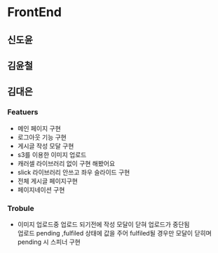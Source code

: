 # FrontEnd

## 신도윤

## 김윤철

## 김대은
### Featuers
- 메인 페이지 구현  
- 로그아웃 기능 구현  
- 게시글 작성 모달 구현  
- s3를 이용한 이미지 업로드  
- 캐러셀 라이브러리 없이 구현 해봤어요  
- slick 라이브러리 안쓰고 좌우 슬라이드 구현  
- 전체 게시글 페이지구현  
- 페이지네이션 구현  
### Trobule
- 이미지 업로드중 업로드 되기전에 작성 모달이 닫혀 업로드가 중단됨  
   업로드 pending ,fulfiled 상태에 값을 주어 fulfiled될 경우만 모달이 닫히며 pending 시 스피너 구현  
